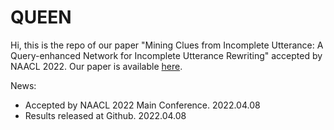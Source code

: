 # QUEEN

Hi, this is the repo of our paper "Mining Clues from Incomplete Utterance: A Query-enhanced Network for Incomplete Utterance Rewriting" accepted by NAACL 2022. Our paper is available [here](https://aclanthology.org/2022.naacl-main.356/).

News:

- Accepted by NAACL 2022 Main Conference. 2022.04.08
- Results released at Github. 2022.04.08
